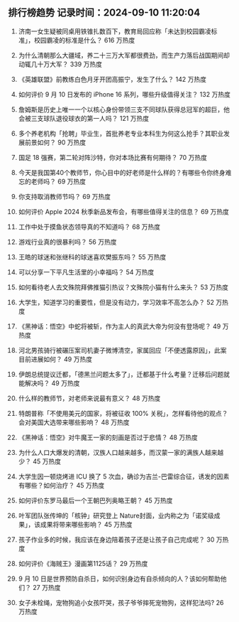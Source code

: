 
## 排行榜趋势 记录时间：2024-09-10 11:20:04
  
  1. 济南一女生疑被同桌用铁锥扎数百下，教育局回应称「未达到校园霸凌标准」，校园霸凌的标准是什么？ 616 万热度
    
  2. 为什么清朝那么大疆域，养二十三万大军都很费劲，而生产力落后战国期间却动辄几十万大军？ 339 万热度
    
  3. 《英雄联盟》前教练白色月牙开团高振宁，发生了什么？ 142 万热度
    
  4. 如何评价 9 月 10 日发布的 iPhone 16  系列，哪些升级值得关注？ 132 万热度
    
  5. 詹姆斯是历史上唯一一个以核心身份带领三支不同球队获得总冠军的超巨，他会被三支球队退役球衣的第一人吗？ 121 万热度
    
  6. 多个养老机构「抢聘」毕业生，首批养老专业本科生为何这么抢手？其职业发展前景如何？ 90 万热度
    
  7. 国足 18 强赛，第二轮对阵沙特，你对本场比赛有何期待？ 70 万热度
    
  8. 今天是我国第40个教师节，你心目中的好老师是什么样的？有哪些令你终身难忘的老师吗？ 69 万热度
    
  9. 你支持取消教师节吗？ 69 万热度
    
  10. 如何评价 Apple 2024 秋季新品发布会，有哪些值得关注的信息？ 69 万热度
    
  11. 工作中处于摸鱼状态领导真的不知道吗？ 68 万热度
    
  12. 游戏行业真的很暴利吗？ 56 万热度
    
  13. 王皓的球迷和张继科的球迷喜欢樊振东吗？ 55 万热度
    
  14. 可以分享一下平凡生活里的小幸福吗？ 54 万热度
    
  15. 如何看待老人去文殊院拜佛推猫引热议？文殊院小猫有什么来头？ 53 万热度
    
  16. 大学生，知道学习的重要性，但是没有动力，学习效率不高怎么办？ 52 万热度
    
  17. 《黑神话：悟空》中蛇将被斩，作为主人的真武大帝为何没有登场呢？ 49 万热度
    
  18. 河北男孩骑行被碾压案司机妻子微博清空，家属回应「不便透露原因」，此案目前进展如何？ 49 万热度
    
  19. 伊朗总统提议迁都，「德黑兰问题太多了」，迁都基于什么考量？迁移后问题就能解决吗？ 49 万热度
    
  20. 什么样的教师节，对老师来说最有意义？ 48 万热度
    
  21. 特朗普称「不使用美元的国家，将被征收 100% 关税」，怎样看待他的观点？会对美国大选带来哪些影响？ 48 万热度
    
  22. 《黑神话：悟空》对牛魔王一家的刻画是否过于悲情？ 48 万热度
    
  23. 为什么人口大爆发的清朝，汉族人口越来越多，而汉蒙一家的满族人越来越少？ 45 万热度
    
  24. 大学生因一顿烧烤进 ICU 换了 5 次血，确诊为吉兰-巴雷综合征，诱发的因素有哪些？如何治疗？ 45 万热度
    
  25. 如何评价东罗马最后一个王朝巴列奥略王朝？ 45 万热度
    
  26. 叶军团队张传坤的「核钟」研究登上 Nature封面，业内称之为「诺奖级成果」，该成果将带来哪些影响？ 45 万热度
    
  27. 孩子作业多的时候，我应该在身边陪着孩子还是让孩子自己完成呢？ 30 万热度
    
  28. 如何评价《海贼王》漫画第1125话？ 29 万热度
    
  29. 9 月 10 日是世界预防自杀日，如何识别身边有自杀倾向的人？该如何帮助他们？ 27 万热度
    
  30. 女子未栓绳，宠物狗追小女孩吓哭，孩子爷爷摔死宠物狗，这样犯法吗? 26 万热度
    